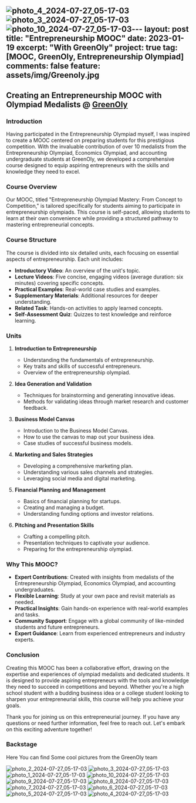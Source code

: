 ![photo_4_2024-07-27_05-17-03](https://github.com/user-attachments/assets/fe96896d-e321-408c-9542-010b66562c1c)![photo_3_2024-07-27_05-17-03](https://github.com/user-attachments/assets/6706cf1c-0608-4ad4-8175-fe203fd9a2cd)![photo_10_2024-07-27_05-17-03](https://github.com/user-attachments/assets/5edfa895-ca15-4a45-b4d1-2deffce60663)---
layout: post
title:  "Entrepreneurship MOOC"
date:   2023-01-19
excerpt: "With GreenOly"
project: true
tag: [MOOC, GreenOly, Entrepreneurship Olympiad]
comments: false
feature: assets/img/Greenoly.jpg
---

## Creating an Entrepreneurship MOOC with Olympiad Medalists @ [GreenOly](https://greenoly.org)

### Introduction

Having participated in the Entrepreneurship Olympiad myself, I was inspired to create a MOOC centered on preparing students for this prestigious competition. With the invaluable contribution of over 10 medalists from the Entrepreneurship Olympiad, Economics Olympiad, and accounting undergraduate students at GreenOly, we developed a comprehensive course designed to equip aspiring entrepreneurs with the skills and knowledge they need to excel.

### Course Overview

Our MOOC, titled "Entrepreneurship Olympiad Mastery: From Concept to Competition," is tailored specifically for students aiming to participate in entrepreneurship olympiads. This course is self-paced, allowing students to learn at their own convenience while providing a structured pathway to mastering entrepreneurial concepts.

### Course Structure

The course is divided into six detailed units, each focusing on essential aspects of entrepreneurship. Each unit includes:

- **Introductory Video**: An overview of the unit's topic.
- **Lecture Videos**: Five concise, engaging videos (average duration: six minutes) covering specific concepts.
- **Practical Examples**: Real-world case studies and examples.
- **Supplementary Materials**: Additional resources for deeper understanding.
- **Related Task**: Hands-on activities to apply learned concepts.
- **Self-Assessment Quiz**: Quizzes to test knowledge and reinforce learning.

### Units

1. **Introduction to Entrepreneurship**
   - Understanding the fundamentals of entrepreneurship.
   - Key traits and skills of successful entrepreneurs.
   - Overview of the entrepreneurship olympiad.

2. **Idea Generation and Validation**
   - Techniques for brainstorming and generating innovative ideas.
   - Methods for validating ideas through market research and customer feedback.

3. **Business Model Canvas**
   - Introduction to the Business Model Canvas.
   - How to use the canvas to map out your business idea.
   - Case studies of successful business models.

4. **Marketing and Sales Strategies**
   - Developing a comprehensive marketing plan.
   - Understanding various sales channels and strategies.
   - Leveraging social media and digital marketing.

5. **Financial Planning and Management**
   - Basics of financial planning for startups.
   - Creating and managing a budget.
   - Understanding funding options and investor relations.

6. **Pitching and Presentation Skills**
   - Crafting a compelling pitch.
   - Presentation techniques to captivate your audience.
   - Preparing for the entrepreneurship olympiad.

### Why This MOOC?

- **Expert Contributions**: Created with insights from medalists of the Entrepreneurship Olympiad, Economics Olympiad, and accounting undergraduates.
- **Flexible Learning**: Study at your own pace and revisit materials as needed.
- **Practical Insights**: Gain hands-on experience with real-world examples and tasks.
- **Community Support**: Engage with a global community of like-minded students and future entrepreneurs.
- **Expert Guidance**: Learn from experienced entrepreneurs and industry experts.

### Conclusion

Creating this MOOC has been a collaborative effort, drawing on the expertise and experiences of olympiad medalists and dedicated students. It is designed to provide aspiring entrepreneurs with the tools and knowledge they need to succeed in competitions and beyond. Whether you're a high school student with a budding business idea or a college student looking to sharpen your entrepreneurial skills, this course will help you achieve your goals.

Thank you for joining us on this entrepreneurial journey. If you have any questions or need further information, feel free to reach out. Let's embark on this exciting adventure together!

### Backstage

Here You can find Some cool pictures from the GreenOly team

![photo_2_2024-07-27_05-17-03](https://github.com/user-attachments/assets/56315e7b-98a4-4d21-b371-3b96f8468a3a)
![photo_3_2024-07-27_05-17-03](https://github.com/user-attachments/assets/2fb2e32e-8edd-45b4-a5e5-5d7472f20c6d)
![photo_1_2024-07-27_05-17-03](https://github.com/user-attachments/assets/e8a13c17-c9a8-4147-a14e-716fef12c9a3)
![photo_10_2024-07-27_05-17-03](https://github.com/user-attachments/assets/fe8eca9e-acbb-480f-9c36-331d49c16101)
![photo_9_2024-07-27_05-17-03](https://github.com/user-attachments/assets/a8e33f51-f037-4ea9-a92d-e9dd10defb20)
![photo_8_2024-07-27_05-17-03](https://github.com/user-attachments/assets/f3671e6f-d678-42b6-bc80-535061f95152)
![photo_7_2024-07-27_05-17-03](https://github.com/user-attachments/assets/62c2889f-f1ab-4d7f-b065-b479130c90b0)
![photo_6_2024-07-27_05-17-03](https://github.com/user-attachments/assets/2c92d0e8-d429-4028-8c41-d322f5f1a60e)
![photo_5_2024-07-27_05-17-03](https://github.com/user-attachments/assets/a8a98e00-6a63-4f61-bc27-03f506c654d3)
![photo_4_2024-07-27_05-17-03](https://github.com/user-attachments/assets/ad23ab45-62c1-4ce5-a71d-b8fd2ac3071d)

